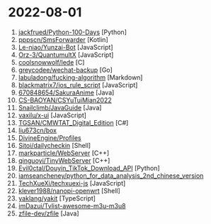 # 2022-08-01

1. [jackfrued/Python-100-Days](https://github.com/jackfrued/Python-100-Days "Python - 100天从新手到大师") [Python]
2. [pppscn/SmsForwarder](https://github.com/pppscn/SmsForwarder "短信转发器——监控Android手机短信、来电、APP通知，并根据指定规则转发到其他手机：钉钉群自定义机器人、钉钉企业内机器人、企业微信群机器人、飞书机器人、企业微信应用消息、邮箱、bark、webhook、Telegram机器人、Server酱、PushPlus、手机短信等。包括主动控制服务端与客户端，让你轻松远程发短信、查短信、查通话、查话簿、查电量等。（V3.0 新增）PS.这个APK主要是学习与自用，如有BUG请提ISSUE，同时欢迎大家提PR指正") [Kotlin]
3. [Le-niao/Yunzai-Bot](https://github.com/Le-niao/Yunzai-Bot "原神QQ群机器人，通过米游社接口，查询原神游戏信息，快速生成图片返回") [JavaScript]
4. [Orz-3/QuantumultX](https://github.com/Orz-3/QuantumultX "") [JavaScript]
5. [coolsnowwolf/lede](https://github.com/coolsnowwolf/lede "Lean's OpenWrt source") [C]
6. [greycodee/wechat-backup](https://github.com/greycodee/wechat-backup "微信聊天记录持久化备份本地硬盘，释放手机存储空间。") [Go]
7. [labuladong/fucking-algorithm](https://github.com/labuladong/fucking-algorithm "刷算法全靠套路，认准 labuladong 就够了！English version supported! Crack LeetCode, not only how, but also why.") [Markdown]
8. [blackmatrix7/ios_rule_script](https://github.com/blackmatrix7/ios_rule_script "分流规则、重写写规则及脚本。") [JavaScript]
9. [670848654/SakuraAnime](https://github.com/670848654/SakuraAnime "使用jsoup爬取樱花动漫(Yhdm)、嘛哩嘛哩(MaliMali)部分内容编写的第三方Android客户端。") [Java]
10. [CS-BAOYAN/CSYuTuiMian2022](https://github.com/CS-BAOYAN/CSYuTuiMian2022 "关于2022年CS保研预推免通知公告的汇总，欢迎大家积极分享预推免信息，资瓷一下互联网精神吼不吼啊？") 
11. [Snailclimb/JavaGuide](https://github.com/Snailclimb/JavaGuide "「Java学习+面试指南」一份涵盖大部分 Java 程序员所需要掌握的核心知识。准备 Java 面试，首选 JavaGuide！") [Java]
12. [vaxilu/x-ui](https://github.com/vaxilu/x-ui "支持多协议多用户的 xray 面板") [JavaScript]
13. [TGSAN/CMWTAT_Digital_Edition](https://github.com/TGSAN/CMWTAT_Digital_Edition "CloudMoe Windows 10 Activation Toolkit get digital license, the best open source Win 10 activator in GitHub. GitHub 上最棒的开源 Win10 数字权利（数字许可证）激活工具！") [C#]
14. [liu673cn/box](https://github.com/liu673cn/box "TVbox 1.0.0（空壳-自行配置）") 
15. [DivineEngine/Profiles](https://github.com/DivineEngine/Profiles "🌐Dial-up Internet access") 
16. [Sitoi/dailycheckin](https://github.com/Sitoi/dailycheckin "基于【腾讯云函数】/【Docker】/【青龙面板】/【elecV2P】/【群晖】的每日签到脚本（支持多账号使用）签到列表: ｜爱奇艺｜全民K歌｜腾讯视频｜有道云笔记｜网易云音乐｜一加手机社区官方论坛｜百度贴吧｜Bilibili｜V2EX｜咔叽网单｜什么值得买｜AcFun｜天翼云盘｜吾爱破解｜芒果TV｜Fa米家｜小米运动｜百度搜索资源平台｜时光相册｜哔咔漫画｜联通营业厅｜") [Shell]
17. [markparticle/WebServer](https://github.com/markparticle/WebServer "C++ Linux WebServer服务器") [C++]
18. [qinguoyi/TinyWebServer](https://github.com/qinguoyi/TinyWebServer "🔥 Linux下C++轻量级Web服务器学习") [C++]
19. [Evil0ctal/Douyin_TikTok_Download_API](https://github.com/Evil0ctal/Douyin_TikTok_Download_API "不依赖任何第三方网站实现在线批量TikTok/抖音解析下载无水印视频/图集，并将结果显示在网页上。同时支持API调用，可配合iOS快捷指令APP实现应用内下载。免费，开源，无广告，长期维护。") [Python]
20. [iamseancheney/python_for_data_analysis_2nd_chinese_version](https://github.com/iamseancheney/python_for_data_analysis_2nd_chinese_version "《利用Python进行数据分析·第2版》") 
21. [TechXueXi/techxuexi-js](https://github.com/TechXueXi/techxuexi-js "油猴等插件的 学习强国 js 代码 45分/天") [JavaScript]
22. [klever1988/nanopi-openwrt](https://github.com/klever1988/nanopi-openwrt "Openwrt for Nanopi R1S R2S R4S R5S 香橙派 R1 Plus 固件编译 纯净版与大杂烩") [Shell]
23. [yaklang/yakit](https://github.com/yaklang/yakit "Cyber Security ALL-IN-ONE Platform") [TypeScript]
24. [imDazui/Tvlist-awesome-m3u-m3u8](https://github.com/imDazui/Tvlist-awesome-m3u-m3u8 "直播源相关资源汇总 📺 💯 IPTV、M3U —— 勤洗手、戴口罩，祝愿所有人百毒不侵") 
25. [zfile-dev/zfile](https://github.com/zfile-dev/zfile "在线云盘、网盘、OneDrive、云存储、私有云、对象存储、h5ai、上传、下载") [Java]
